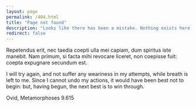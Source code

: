 ```yaml
---
layout: page
permalink: /404.html
title: "Page not found"
description: "Looks like there has been a mistake. Nothing exists here."
redirect: false
---
```


Repetendus erit, nec taedia coepti ulla mei capiam, dum spiritus iste manebit. Nam primum, si facta mihi revocare liceret, non coepisse fuit: coepta expugnare secundum est.

I will try again, and not suffer any weariness in my attempts, while breath is left to me. Since I cannot undo my actions, it would have been best not to begin: but, having begun, the next best is to win through.

Ovid, Metamorphoses 9.615

